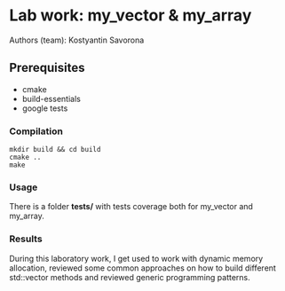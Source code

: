 # Lab work: my_vector & my_array
Authors (team): Kostyantin Savorona
## Prerequisites

* cmake
* build-essentials
* google tests

### Compilation
```
mkdir build && cd build
cmake ..
make
```

### Usage

There is a folder <b>tests/</b> with tests coverage both for my_vector and my_array.

### Results

During this laboratory work, I get used to work with dynamic memory allocation, reviewed some common approaches 
on how to build different std::vector methods and reviewed generic programming patterns.
